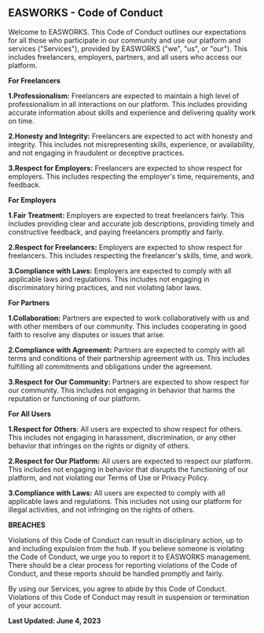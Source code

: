 ## EASWORKS - Code of Conduct

Welcome to EASWORKS. This Code of Conduct outlines our expectations for
all those who participate in our community and use our platform and
services (\"Services\"), provided by EASWORKS (\"we\", \"us\", or
\"our\"). This includes freelancers, employers, partners, and all users
who access our platform.

**For Freelancers**

**1.Professionalism:** Freelancers are expected to maintain a high level
of professionalism in all interactions on our platform. This includes
providing accurate information about skills and experience and
delivering quality work on time.

**2.Honesty and Integrity:** Freelancers are expected to act with
honesty and integrity. This includes not misrepresenting skills,
experience, or availability, and not engaging in fraudulent or deceptive
practices.

**3.Respect for Employers:** Freelancers are expected to show respect
for employers. This includes respecting the employer\'s time,
requirements, and feedback.

**For Employers**

**1.Fair Treatment:** Employers are expected to treat freelancers
fairly. This includes providing clear and accurate job descriptions,
providing timely and constructive feedback, and paying freelancers
promptly and fairly.

**2.Respect for Freelancers:** Employers are expected to show respect
for freelancers. This includes respecting the freelancer\'s skills,
time, and work.

**3.Compliance with Laws:** Employers are expected to comply with all
applicable laws and regulations. This includes not engaging in
discriminatory hiring practices, and not violating labor laws.

**For Partners**

**1.Collaboration:** Partners are expected to work collaboratively with
us and with other members of our community. This includes cooperating in
good faith to resolve any disputes or issues that arise.

**2.Compliance with Agreement:** Partners are expected to comply with
all terms and conditions of their partnership agreement with us. This
includes fulfilling all commitments and obligations under the agreement.

**3.Respect for Our Community:** Partners are expected to show respect
for our community. This includes not engaging in behavior that harms the
reputation or functioning of our platform.

**For All Users**

**1.Respect for Others**: All users are expected to show respect for
others. This includes not engaging in harassment, discrimination, or any
other behavior that infringes on the rights or dignity of others.

**2.Respect for Our Platform:** All users are expected to respect our
platform. This includes not engaging in behavior that disrupts the
functioning of our platform, and not violating our Terms of Use or
Privacy Policy.

**3.Compliance with Laws:** All users are expected to comply with all
applicable laws and regulations. This includes not using our platform
for illegal activities, and not infringing on the rights of others.

**BREACHES**

Violations of this Code of Conduct can result in disciplinary action, up
to and including expulsion from the hub. If you believe someone is
violating the Code of Conduct, we urge you to report it to EASWORKS
management. There should be a clear process for reporting violations of
the Code of Conduct, and these reports should be handled promptly and
fairly.

By using our Services, you agree to abide by this Code of Conduct.
Violations of this Code of Conduct may result in suspension or
termination of your account.

**Last Updated: June 4, 2023**
